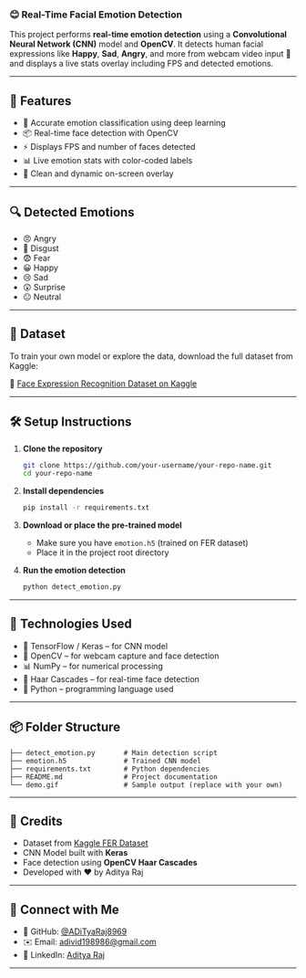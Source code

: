 ### 😊 Real-Time Facial Emotion Detection

This project performs **real-time emotion detection** using a **Convolutional Neural Network (CNN)** model and **OpenCV**. It detects human facial expressions like **Happy**, **Sad**, **Angry**, and more from webcam video input 🎥 and displays a live stats overlay including FPS and detected emotions.

---

## 🧠 Features

- 🎯 Accurate emotion classification using deep learning
- 📦 Real-time face detection with OpenCV
- ⚡ Displays FPS and number of faces detected
- 📊 Live emotion stats with color-coded labels
- 🎨 Clean and dynamic on-screen overlay

---

## 🔍 Detected Emotions

- 😠 Angry  
- 🤢 Disgust  
- 😨 Fear  
- 😀 Happy  
- 😢 Sad  
- 😲 Surprise  
- 😐 Neutral

---

## 📁 Dataset

To train your own model or explore the data, download the full dataset from Kaggle:

🔗 [Face Expression Recognition Dataset on Kaggle](https://www.kaggle.com/datasets/jonathanoheix/face-expression-recognition-dataset)

---

## 🛠️ Setup Instructions

1. **Clone the repository**
   ```bash
   git clone https://github.com/your-username/your-repo-name.git
   cd your-repo-name
   ```

2. **Install dependencies**
   ```bash
   pip install -r requirements.txt
   ```

3. **Download or place the pre-trained model**
   - Make sure you have `emotion.h5` (trained on FER dataset)
   - Place it in the project root directory

4. **Run the emotion detection**
   ```bash
   python detect_emotion.py
   ```

---

## 🧪 Technologies Used

- 🧠 TensorFlow / Keras – for CNN model
- 🎥 OpenCV – for webcam capture and face detection
- 📊 NumPy – for numerical processing
- 💾 Haar Cascades – for real-time face detection
- 🐍 Python – programming language used

---

## 📦 Folder Structure

```
├── detect_emotion.py       # Main detection script
├── emotion.h5              # Trained CNN model
├── requirements.txt        # Python dependencies
├── README.md               # Project documentation
└── demo.gif                # Sample output (replace with your own)
```

---

## 🙌 Credits

- Dataset from [Kaggle FER Dataset](https://www.kaggle.com/datasets/jonathanoheix/face-expression-recognition-dataset)
- CNN Model built with **Keras**
- Face detection using **OpenCV Haar Cascades**
- Developed with ❤️ by Aditya Raj

---
## 🔗 Connect with Me

- 🔗 GitHub: [@ADiTyaRaj8969](https://github.com/ADiTyaRaj8969)  
- ✉️ Email: adivid198986@gmail.com  
- 💼 LinkedIn: [Aditya Raj](https://www.linkedin.com/in/aditya-raj-710a5a291/)

---

